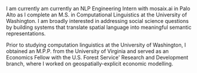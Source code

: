 I am currently am currently an NLP Engineering Intern with mosaix.ai in Palo Alto as I complete an M.S. in Computational Linguistics at the University of Washington. I am broadly interested in addressing social science questions by building systems that translate spatial language into meaningful semantic representations.

Prior to studying computation linguistics at the University of Washington, I obtained an M.P.P. from the University of Virginia and served as an Economics Fellow with the U.S. Forest Service' Research and Development branch, where I worked on geospatially-explicit economic modelling.
